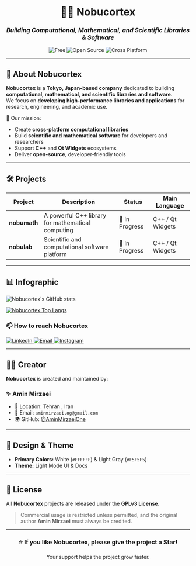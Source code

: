 <!-- Nobucortex README - Light Theme with White Palette -->

<div align="center">

# 👨‍🔬 **Nobucortex**
### _Building Computational, Mathematical, and Scientific Libraries & Software_

![Free](https://img.shields.io/badge/Free-Yes-FFFFFF?style=for-the-badge&logoColor=black)
![Open Source](https://img.shields.io/badge/Open%20Source-Yes-FFFFFF?style=for-the-badge&logoColor=black)
![Cross Platform](https://img.shields.io/badge/Cross%20Platform-Yes-FFFFFF?style=for-the-badge&logoColor=black)

</div>

---

## 🌌 About Nobucortex
**Nobucortex** is a **Tokyo, Japan-based company** dedicated to building **computational, mathematical, and scientific libraries and software**.  
We focus on **developing high-performance libraries and applications** for research, engineering, and academic use.  

🚀 Our mission:  
- Create **cross-platform computational libraries**  
- Build **scientific and mathematical software** for developers and researchers  
- Support **C++** and **Qt Widgets** ecosystems  
- Deliver **open-source**, developer-friendly tools  

---

## 🛠️ Projects
| Project        | Description                                        | Status          | Main Language         |
|----------------|--------------------------------------------------|-----------------|------------------------|
| **nobumath**    | A powerful C++ library for mathematical computing | 🚧 In Progress   | C++ / Qt Widgets        |
| **nobulab**     | Scientific and computational software platform    | 🚧 In Progress   | C++ / Qt Widgets        |

---

## 📊 Infographic

![Nobucortex's GitHub stats](https://github-readme-stats.vercel.app/api?username=nobucortex&show_icons=true&bg_color=FFFFFF&title_color=000000&text_color=000000&icon_color=000000)

[![Nobucortex Top Langs](https://github-readme-stats.vercel.app/api/top-langs?username=nobucortex&hide=html,scss,stylus,blade,jupyter%20notebook,python,css,shell,batchfile,dockerfile,typescript&show_icons=true&bg_color=FFFFFF&title_color=000000&text_color=000000&icon_color=000000)](https://github.com/nobucortex)

### 📫 How to reach Nobucortex

<div display="flex">
  <a href="https://www.linkedin.com/nobucortex/">
    <img src="https://img.shields.io/badge/linkedin-%23FFFFFF.svg?style=for-the-badge&logo=linkedin&logoColor=black" alt="LinkedIn"/>
  </a>
  <a href="mailto:nobucortex@outlook.com">
    <img src="https://img.shields.io/badge/Email-%23FFFFFF?style=for-the-badge&logo=gmail&logoColor=black" alt="Email"/>
  </a>
  <a href="https://instagram.com/nobucortex">
    <img src="https://img.shields.io/badge/Instagram-%23FFFFFF?style=for-the-badge&logo=instagram&logoColor=black" alt="Instagram"/>
  </a>
</div>

---

## 👨‍💻 Creator
**Nobucortex** is created and maintained by:  

### ✨ Amin Mirzaei  
- 📍 Location: Tehran , Iran
- 📧 Email: `aminmirzaei.og@gmail.com`  
- 🌍 GitHub: [@AminMirzaeiOne](https://github.com/AminMirzaeiOne)

---

## 🎨 Design & Theme
- **Primary Colors:** White (`#FFFFFF`) & Light Gray (`#F5F5F5`)  
- **Theme:** Light Mode UI & Docs  

---

## 📜 License
All **Nobucortex** projects are released under the **GPLv3 License**.  
> Commercial usage is restricted unless permitted, and the original author **Amin Mirzaei** must always be credited.  

---

<div align="center">

### ⭐ If you like Nobucortex, please give the project a Star!  
Your support helps the project grow faster.  

</div>

